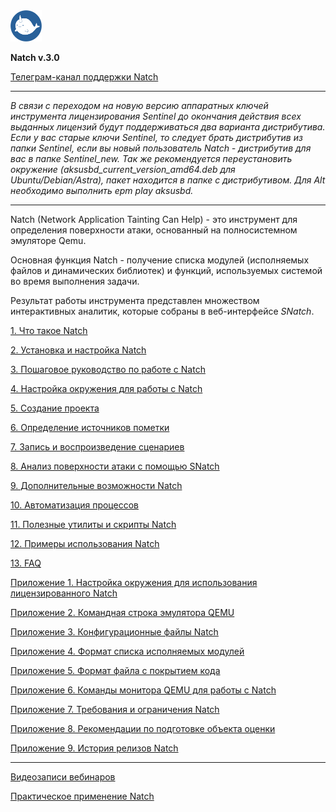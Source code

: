 <img src="docs/images/logo/logo.png" width=10%>

**Natch v.3.0**

[Телеграм-канал поддержки Natch](https://t.me/ispras_natch)
____
_В связи с переходом на новую версию аппаратных ключей инструмента лицензирования Sentinel до окончания действия всех выданных лицензий будут поддерживаться два варианта дистрибутива. Если у вас старые ключи Sentinel, то следует брать дистрибутив из папки Sentinel, если вы новый пользователь *Natch* - дистрибутив для вас в папке Sentinel_new. Так же рекомендуется переустановить окружение (aksusbd\_*current_version*\_amd64.deb для Ubuntu/Debian/Astra), пакет находится в папке с дистрибутивом. Для Alt необходимо выполнить epm play aksusbd._
____

Natch (Network Application Tainting Can Help) - это инструмент для определения поверхности атаки, основанный на полносистемном эмуляторе Qemu.

Основная функция Natch - получение списка модулей (исполняемых файлов и динамических библиотек) и функций, используемых системой во время выполнения задачи.

Результат работы инструмента представлен множеством интерактивных аналитик, которые собраны в веб-интерфейсе *SNatch*.







[1. Что такое Natch](docs/1_natch.md)

[2. Установка и настройка Natch](docs/2_setup.md)

[3. Пошаговое руководство по работе с Natch](docs/3_quickstart.md)

[4. Настройка окружения для работы с Natch](docs/4_setup_env.md)

[5. Создание проекта](docs/5_create_project.md)

[6. Определение источников пометки](docs/6_taint_source.md)

[7. Запись и воспроизведение сценариев](docs/7_scenario_work.md)

[8. Анализ поверхности атаки с помощью SNatch](docs/8_snatch.md)

[9. Дополнительные возможности Natch](docs/9_additional.md)

[10. Автоматизация процессов](docs/10_automation.md)

[11. Полезные утилиты и скрипты Natch](docs/11_utils.md)

[12. Примеры использования Natch](docs/12_applications.md)

[13. FAQ](docs/13_faq.md)

[Приложение 1. Настройка окружения для использования лицензированного Natch](docs/14_app_license.md)

[Приложение 2. Командная строка эмулятора QEMU](docs/15_app_qemu_cmdline.md)

[Приложение 3. Конфигурационные файлы Natch](docs/16_app_configs.md)

[Приложение 4. Формат списка исполняемых модулей](docs/17_app_module_cfg.md)

[Приложение 5. Формат файла с покрытием кода](docs/18_app_coverage.md)

[Приложение 6. Команды монитора QEMU для работы с Natch](docs/19_app_natch_cmds.md)

[Приложение 7. Требования и ограничения Natch](docs/20_app_requirements.md)

[Приложение 8. Рекомендации по подготовке объекта оценки](docs/21_app_oo_preparation.md)

[Приложение 9. История релизов Natch](docs/22_app_releases.md)

-----

[Видеозаписи вебинаров](https://nextcloud.ispras.ru/index.php/s/natch_webinars)

[Практическое применение Natch](trophies.md)
